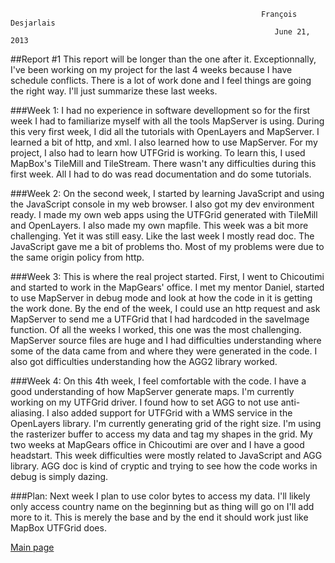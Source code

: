                                                                                                                             
                                                            François Desjarlais                                                     
                                                               June 21, 2013 
##Report #1
This report will be longer than the one after it. Exceptionnally, I've been working on my project for the last 4 weeks because I have schedule conflicts. There is a lot of work done and I feel things are going the right way. I'll just summarize these last weeks.

###Week 1:
I had no experience in software devellopment so for the first week I had to familiarize myself with all the tools MapServer is using. During this very first week, I did all the tutorials with OpenLayers and MapServer. I learned a bit of http, and xml. I also learned how to use MapServer. For my project, I also had to learn how UTFGrid is working. To learn this, I used MapBox's TileMill and TileStream. There wasn't any difficulties during this first week. All I had to do was read documentation and do some tutorials.

###Week 2:
On the second week, I started by learning JavaScript and using the JavaScript console in my web browser. I also got my dev environment ready. I made my own web apps using the UTFGrid generated with TileMill and OpenLayers. I also made my own mapfile. This week was a bit more challenging. Yet it was still easy. Like the last week I mostly read doc. The JavaScript gave me a bit of problems tho. Most of my problems were due to the same origin policy from http.

###Week 3:
This is where the real project started. First, I went to Chicoutimi and started to work in the MapGears' office. I met my mentor Daniel, started to use MapServer in debug mode and look at how the code in it is getting the work done. By the end of the week, I could use an http request and ask MapServer to send me a UTFGrid that I had hardcoded in the saveImage function. Of all the weeks I worked, this one was the most challenging. MapServer source files are huge and I had difficulties understanding where some of the data came from and where they were generated in the code. I also got difficulties understanding how the AGG2 library worked.

###Week 4:
On this 4th week, I feel comfortable with the code. I have a good understanding of how MapServer generate maps. I'm currently working on my UTFGrid driver. I found how to set AGG to not use anti-aliasing. I also added support for UTFGrid with a WMS service in the OpenLayers library. I'm currently generating grid of the right size. I'm using the rasterizer buffer to access my data and tag my shapes in the grid. My two weeks at MapGears office in Chicoutimi are over and I have a good headstart. This week difficulties were mostly related to JavaScript and AGG library. AGG doc is kind of cryptic and trying to see how the code works in debug is simply dazing.

###Plan:
Next week I plan to use color bytes to access my data. I'll likely only access country name on the beginning but as thing will go on I'll add more to it. This is merely the base and by the end it should work just like MapBox UTFGrid does.

[Main page](GSoC-UTF-Grid-implementation)